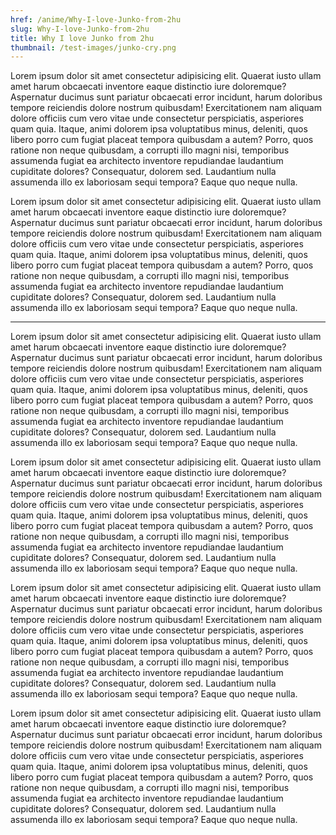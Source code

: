 ```yaml
---
href: /anime/Why-I-love-Junko-from-2hu
slug: Why-I-love-Junko-from-2hu
title: Why I love Junko from 2hu
thumbnail: /test-images/junko-cry.png
---
```


Lorem ipsum dolor sit amet consectetur adipisicing elit. Quaerat iusto ullam amet harum obcaecati inventore eaque distinctio iure doloremque? Aspernatur ducimus sunt pariatur obcaecati error incidunt, harum doloribus tempore reiciendis dolore nostrum quibusdam! Exercitationem nam aliquam dolore officiis cum vero vitae unde consectetur perspiciatis, asperiores quam quia. Itaque, animi dolorem ipsa voluptatibus minus, deleniti, quos libero porro cum fugiat placeat tempora quibusdam a autem? Porro, quos ratione non neque quibusdam, a corrupti illo magni nisi, temporibus assumenda fugiat ea architecto inventore repudiandae laudantium cupiditate dolores? Consequatur, dolorem sed. Laudantium nulla assumenda illo ex laboriosam sequi tempora? Eaque quo neque nulla.

Lorem ipsum dolor sit amet consectetur adipisicing elit. Quaerat iusto ullam amet harum obcaecati inventore eaque distinctio iure doloremque? Aspernatur ducimus sunt pariatur obcaecati error incidunt, harum doloribus tempore reiciendis dolore nostrum quibusdam! Exercitationem nam aliquam dolore officiis cum vero vitae unde consectetur perspiciatis, asperiores quam quia. Itaque, animi dolorem ipsa voluptatibus minus, deleniti, quos libero porro cum fugiat placeat tempora quibusdam a autem? Porro, quos ratione non neque quibusdam, a corrupti illo magni nisi, temporibus assumenda fugiat ea architecto inventore repudiandae laudantium cupiditate dolores? Consequatur, dolorem sed. Laudantium nulla assumenda illo ex laboriosam sequi tempora? Eaque quo neque nulla.

---

Lorem ipsum dolor sit amet consectetur adipisicing elit. Quaerat iusto ullam amet harum obcaecati inventore eaque distinctio iure doloremque? Aspernatur ducimus sunt pariatur obcaecati error incidunt, harum doloribus tempore reiciendis dolore nostrum quibusdam! Exercitationem nam aliquam dolore officiis cum vero vitae unde consectetur perspiciatis, asperiores quam quia. Itaque, animi dolorem ipsa voluptatibus minus, deleniti, quos libero porro cum fugiat placeat tempora quibusdam a autem? Porro, quos ratione non neque quibusdam, a corrupti illo magni nisi, temporibus assumenda fugiat ea architecto inventore repudiandae laudantium cupiditate dolores? Consequatur, dolorem sed. Laudantium nulla assumenda illo ex laboriosam sequi tempora? Eaque quo neque nulla.

Lorem ipsum dolor sit amet consectetur adipisicing elit. Quaerat iusto ullam amet harum obcaecati inventore eaque distinctio iure doloremque? Aspernatur ducimus sunt pariatur obcaecati error incidunt, harum doloribus tempore reiciendis dolore nostrum quibusdam! Exercitationem nam aliquam dolore officiis cum vero vitae unde consectetur perspiciatis, asperiores quam quia. Itaque, animi dolorem ipsa voluptatibus minus, deleniti, quos libero porro cum fugiat placeat tempora quibusdam a autem? Porro, quos ratione non neque quibusdam, a corrupti illo magni nisi, temporibus assumenda fugiat ea architecto inventore repudiandae laudantium cupiditate dolores? Consequatur, dolorem sed. Laudantium nulla assumenda illo ex laboriosam sequi tempora? Eaque quo neque nulla.

Lorem ipsum dolor sit amet consectetur adipisicing elit. Quaerat iusto ullam amet harum obcaecati inventore eaque distinctio iure doloremque? Aspernatur ducimus sunt pariatur obcaecati error incidunt, harum doloribus tempore reiciendis dolore nostrum quibusdam! Exercitationem nam aliquam dolore officiis cum vero vitae unde consectetur perspiciatis, asperiores quam quia. Itaque, animi dolorem ipsa voluptatibus minus, deleniti, quos libero porro cum fugiat placeat tempora quibusdam a autem? Porro, quos ratione non neque quibusdam, a corrupti illo magni nisi, temporibus assumenda fugiat ea architecto inventore repudiandae laudantium cupiditate dolores? Consequatur, dolorem sed. Laudantium nulla assumenda illo ex laboriosam sequi tempora? Eaque quo neque nulla.

Lorem ipsum dolor sit amet consectetur adipisicing elit. Quaerat iusto ullam amet harum obcaecati inventore eaque distinctio iure doloremque? Aspernatur ducimus sunt pariatur obcaecati error incidunt, harum doloribus tempore reiciendis dolore nostrum quibusdam! Exercitationem nam aliquam dolore officiis cum vero vitae unde consectetur perspiciatis, asperiores quam quia. Itaque, animi dolorem ipsa voluptatibus minus, deleniti, quos libero porro cum fugiat placeat tempora quibusdam a autem? Porro, quos ratione non neque quibusdam, a corrupti illo magni nisi, temporibus assumenda fugiat ea architecto inventore repudiandae laudantium cupiditate dolores? Consequatur, dolorem sed. Laudantium nulla assumenda illo ex laboriosam sequi tempora? Eaque quo neque nulla.
